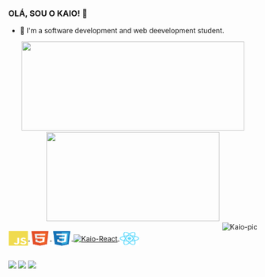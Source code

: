 ### OLÁ, SOU O KAIO! 👋

- 🔭 I'm a software development and web deevelopment student.

<div align="center">
  <a href="https://github.com/brener-kaio">
  <img height="180em" width="450" src="https://github-readme-stats.vercel.app/api?username=brener-kaio&show_icons=true&theme=dark&include_all_commits=true&count_private=true"/> <img height="180em" width="350" src="https://github-readme-stats.vercel.app/api/top-langs/?username=brener-kaio&layout=compact&langs_count=7&theme=dark"/>
</div>
  <div>
      <img align="right" alt="Kaio-pic" height="200"  src="https://cdn.discordapp.com/attachments/923388646084722709/923388704746274826/1111946.jpg">
  </div>
<div style="display: inline_block"><br>
  <img align="center" alt="Kaio-Js" height="30" width="40" src="https://raw.githubusercontent.com/devicons/devicon/master/icons/javascript/javascript-plain.svg">
  <img align="center" alt="Kaio-HTML" height="30" width="40" src="https://raw.githubusercontent.com/devicons/devicon/master/icons/html5/html5-original.svg">
  <img align="center" alt="Kaio-CSS" height="30" width="40" src="https://raw.githubusercontent.com/devicons/devicon/master/icons/css3/css3-original.svg">
  <img align="center" alt="Kaio-React" height="30" width="40" src="https://img.shields.io/badge/C-00599C?style=for-the-badge&logo=c&logoColor=white">
   <img align="center" alt="Kaio-React" height="30" width="40" src="https://raw.githubusercontent.com/devicons/devicon/master/icons/react/react-original.svg">
</div>
  
  ##
 
<div> 
  <a href="https://www.instagram.com/k.brener_/" target="_blank"><img src="https://img.shields.io/badge/-Instagram-%23E4405F?style=for-the-badge&logo=instagram&logoColor=white" target="_blank"></a>
  <a href = "mailto:kbrener.sousa@gmail.com"><img src="https://img.shields.io/badge/-Gmail-%23333?style=for-the-badge&logo=gmail&logoColor=white" target="_blank"></a>
  <a href="https://www.linkedin.com/in/kaio-brener-b4301925/" target="_blank"><img src="https://img.shields.io/badge/-LinkedIn-%230077B5?style=for-the-badge&logo=linkedin&logoColor=white" target="_blank"></a> 
</div>






